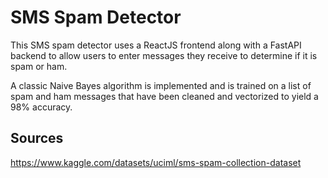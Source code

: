 # SMS Spam Detector

This SMS spam detector uses a ReactJS frontend along with a FastAPI backend to allow users to enter messages they
receive to determine if it is spam or ham.

A classic Naive Bayes algorithm is implemented and is trained on a list of spam and ham messages
that have been cleaned and vectorized to yield a 98% accuracy.

## Sources

https://www.kaggle.com/datasets/uciml/sms-spam-collection-dataset